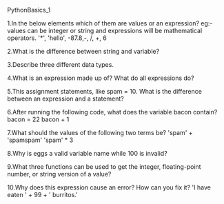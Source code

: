 PythonBasics_1

1.In the below elements which of them are values or an expression? eg:- values can be integer or string and expressions will be mathematical operators. '*', 'hello', -87.8,-, /, +, 6

2.What is the difference between string and variable?

3.Describe three different data types.

4.What is an expression made up of? What do all expressions do?

5.This assignment statements, like spam = 10. What is the difference between an expression and a statement?

6.After running the following code, what does the variable bacon contain? bacon = 22 bacon + 1

7.What should the values of the following two terms be? 'spam' + 'spamspam' 'spam' * 3

8.Why is eggs a valid variable name while 100 is invalid?

9.What three functions can be used to get the integer, floating-point number, or string version of a value?

10.Why does this expression cause an error? How can you fix it? 'I have eaten ' + 99 + ' burritos.'
